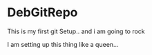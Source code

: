 # DebGitRepo

This is my first git Setup.. and i am going to rock

I am setting up this thing like a queen...
